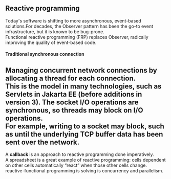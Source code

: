 ## Reactive programming    
Today's software is shifting to more asynchronous, event-based solutions.For decades, the Observer pattern has been the go-to event infrastructure, but it is known to be bug-prone.     
Functional reactive programming (FRP) replaces Observer, radically improving the quality of event-based code.    

#### Traditional synchronous connection
Managing concurrent network connections by allocating a thread for each connection.     
This is the model in many technologies, such as Servlets in Jakarta EE (before additions in version 3).
The socket I/O operations are synchronous, so threads may block on I/O operations.    
For example, writing to a socket may block, such as until the underlying TCP buffer data has been sent over the network.    
---
A **callback** is an approach to reactive programming done imperatively.    
A spreadsheet is a great example of reactive programming: cells dependent on other cells automatically “react” when those other cells change.    
reactive-functional programming is solving is concurrency and parallelism.    
